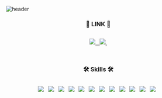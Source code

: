 ![header](https://capsule-render.vercel.app/api?type=waving&color=timeAuto&height=250&section=header&text=Namgyung%20Kim&fontSize=70&animation=fadeIn&fontAlignY=38&descAlignY=54&descAlign=62)

<h3 align="center" style="margin-bottom:30px"><b>🔗 LINK 🔗</b></h3>
<p align="center">
<a href="https://NamgyungKim.github.io/">
<img src="http://img.shields.io/badge/-GitHub%20blog-black?style=flat-square&logo=github&link=https://NamgyungKim.github.io/"/> &nbsp
</a>
<a href="mailto:namgyung.kim@gmail.com">
<img src="https://img.shields.io/badge/namgyung.kim@gmail.com-4A86CF?style=flat-square&logo=Gmail&logoColor=white" />&nbsp
</a>
</p>

<br />

<h3 align="center"  style="margin-bottom:30px; "><b>🛠 Skills 🛠</b></h3>
<p align="center">
<img src="https://img.shields.io/badge/HTML5-E34F26?style=flat-square&logo=HTML5&logoColor=white"/> &nbsp
<img src="https://img.shields.io/badge/CSS3-1572B6?style=flat-square&logo=CSS3&logoColor=white"/> &nbsp
<img src="https://img.shields.io/badge/JavaScript-F7DF1E?style=flat-square&logo=JavaScript&logoColor=white"/> &nbsp
<img src="https://img.shields.io/badge/jQuery-0769AD?style=flat-square&logo=jQuery&logoColor=white"/> &nbsp
<img src="https://img.shields.io/badge/React-61DAFB?style=flat-square&logo=React&logoColor=white"/> &nbsp
<!-- <img src="https://img.shields.io/badge/Vue.js-4FC08D?style=flat-square&logo=Vue.js&logoColor=white"/> &nbsp -->
<!-- <img src="https://img.shields.io/badge/TypeScript-3178C6?style=flat-square&logo=TypeScript&logoColor=white"/> &nbsp -->
<img src="https://img.shields.io/badge/Sass-CC6699?style=flat-square&logo=Sass&logoColor=white"/> &nbsp
<img src="https://img.shields.io/badge/PostCSS-DD3A0A?style=flat-square&logo=PostCSS&logoColor=white"/> &nbsp
<img src="https://img.shields.io/badge/styled_components-DB7093?style=flat-square&logo=styled-components&logoColor=white"/> &nbsp
<img src="https://img.shields.io/badge/Git-F05032?style=flat-square&logo=git&logoColor=white"/> &nbsp
<img src="https://img.shields.io/badge/GitHub-181717?style=flat-square&logo=GitHub&logoColor=white"/> &nbsp
<img src="https://img.shields.io/badge/Netlify-00C7B7?style=flat-square&logo=Netlify&logoColor=white"/> &nbsp
<img src="https://img.shields.io/badge/Firebase-FFCA28?style=flat-square&logo=Firebase&logoColor=white"/> &nbsp

</p>


<br />
<br />
<br />
